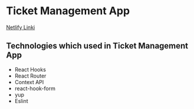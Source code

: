 # Ticket Management App
[Netlify Linki](https://animated-conkies-42a44d.netlify.app)
## Technologies which used in Ticket Management App
- React Hooks
- React Router
- Context API
- react-hook-form
- yup
- Eslint
